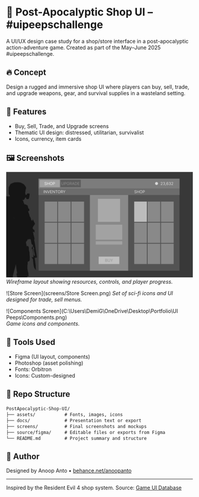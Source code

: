 # 🛒 Post-Apocalyptic Shop UI – #uipeepschallenge

A UI/UX design case study for a shop/store interface in a post-apocalyptic action-adventure game. Created as part of the May–June 2025 #uipeepschallenge.

## 🔥 Concept

Design a rugged and immersive shop UI where players can buy, sell, trade, and upgrade weapons, gear, and survival supplies in a wasteland setting.

## 🧰 Features

- Buy, Sell, Trade, and Upgrade screens
- Thematic UI design: distressed, utilitarian, survivalist
- Icons, currency, item cards

## 🖼️ Screenshots

![Wireframe Preview](screens/Wireframe.png)  
*Wireframe layout showing resources, controls, and player progress.*

![Store Screen](screens/Store Screen.png) 
*Set of sci-fi icons and UI designed for trade, sell menus.*

![Components Screen](C:\Users\DemiG\OneDrive\Desktop\Portfolio\UI Peeps\Components.png)  
*Game icons and components.*

## 🧱 Tools Used

- Figma (UI layout, components)
- Photoshop (asset polishing)
- Fonts: Orbitron
- Icons: Custom-designed

## 📁 Repo Structure

```
PostApocalyptic-Shop-UI/
├── assets/           # Fonts, images, icons
├── docs/             # Presentation text or export
├── screens/          # Final screenshots and mockups
├── source/figma/     # Editable files or exports from Figma
└── README.md         # Project summary and structure
```

## 📌 Author

Designed by Anoop Anto • [behance.net/anoopanto](https://www.behance.net/anoopanto)

---

Inspired by the Resident Evil 4 shop system. Source: [Game UI Database](https://www.gameuidatabase.com/uploads/Resident-Evil-4-202303282023-040323-33014.jpg)
